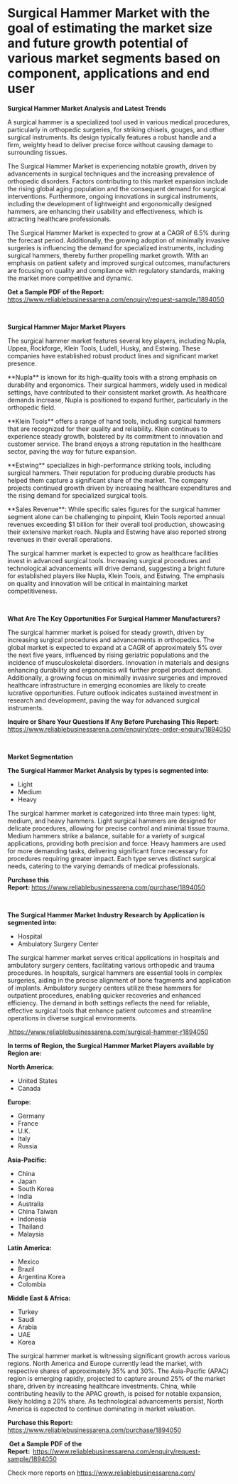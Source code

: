 <p><h1>Surgical Hammer Market with the goal of estimating the market size and future growth potential of various market segments based on component, applications and end user</h1></p><p><strong>Surgical Hammer Market Analysis and Latest Trends</strong></p>
<p><p>A surgical hammer is a specialized tool used in various medical procedures, particularly in orthopedic surgeries, for striking chisels, gouges, and other surgical instruments. Its design typically features a robust handle and a firm, weighty head to deliver precise force without causing damage to surrounding tissues. </p><p>The Surgical Hammer Market is experiencing notable growth, driven by advancements in surgical techniques and the increasing prevalence of orthopedic disorders. Factors contributing to this market expansion include the rising global aging population and the consequent demand for surgical interventions. Furthermore, ongoing innovations in surgical instruments, including the development of lightweight and ergonomically designed hammers, are enhancing their usability and effectiveness, which is attracting healthcare professionals.</p><p>The Surgical Hammer Market is expected to grow at a CAGR of 6.5% during the forecast period. Additionally, the growing adoption of minimally invasive surgeries is influencing the demand for specialized instruments, including surgical hammers, thereby further propelling market growth. With an emphasis on patient safety and improved surgical outcomes, manufacturers are focusing on quality and compliance with regulatory standards, making the market more competitive and dynamic.</p></p>
<p><strong>Get a Sample PDF of the Report:&nbsp;</strong> <a href="https://www.reliablebusinessarena.com/enquiry/request-sample/1894050?utm_campaign=2959&utm_medium=2&utm_source=Github&utm_content=ia&utm_term=04032025&utm_id=surgical-hammer">https://www.reliablebusinessarena.com/enquiry/request-sample/1894050</a></p>
<p>&nbsp;</p>
<p><strong>Surgical Hammer Major Market Players</strong></p>
<p><p>The surgical hammer market features several key players, including Nupla, Uppea, Rockforge, Klein Tools, Ludell, Husky, and Estwing. These companies have established robust product lines and significant market presence.</p><p>**Nupla** is known for its high-quality tools with a strong emphasis on durability and ergonomics. Their surgical hammers, widely used in medical settings, have contributed to their consistent market growth. As healthcare demands increase, Nupla is positioned to expand further, particularly in the orthopedic field.</p><p>**Klein Tools** offers a range of hand tools, including surgical hammers that are recognized for their quality and reliability. Klein continues to experience steady growth, bolstered by its commitment to innovation and customer service. The brand enjoys a strong reputation in the healthcare sector, paving the way for future expansion.</p><p>**Estwing** specializes in high-performance striking tools, including surgical hammers. Their reputation for producing durable products has helped them capture a significant share of the market. The company projects continued growth driven by increasing healthcare expenditures and the rising demand for specialized surgical tools.</p><p>**Sales Revenue**: While specific sales figures for the surgical hammer segment alone can be challenging to pinpoint, Klein Tools reported annual revenues exceeding $1 billion for their overall tool production, showcasing their extensive market reach. Nupla and Estwing have also reported strong revenues in their overall operations.</p><p>The surgical hammer market is expected to grow as healthcare facilities invest in advanced surgical tools. Increasing surgical procedures and technological advancements will drive demand, suggesting a bright future for established players like Nupla, Klein Tools, and Estwing. The emphasis on quality and innovation will be critical in maintaining market competitiveness.</p></p>
<p>&nbsp;</p>
<p><strong>What Are The Key Opportunities For Surgical Hammer Manufacturers?</strong></p>
<p><p>The surgical hammer market is poised for steady growth, driven by increasing surgical procedures and advancements in orthopedics. The global market is expected to expand at a CAGR of approximately 5% over the next five years, influenced by rising geriatric populations and the incidence of musculoskeletal disorders. Innovation in materials and designs enhancing durability and ergonomics will further propel product demand. Additionally, a growing focus on minimally invasive surgeries and improved healthcare infrastructure in emerging economies are likely to create lucrative opportunities. Future outlook indicates sustained investment in research and development, paving the way for advanced surgical instruments.</p></p>
<p><strong>Inquire or Share Your Questions If Any Before Purchasing This Report:</strong> <a href="https://www.reliablebusinessarena.com/enquiry/pre-order-enquiry/1894050?utm_campaign=2959&utm_medium=2&utm_source=Github&utm_content=ia&utm_term=04032025&utm_id=surgical-hammer">https://www.reliablebusinessarena.com/enquiry/pre-order-enquiry/1894050</a></p>
<p>&nbsp;</p>
<p><strong>Market Segmentation</strong></p>
<p><strong>The Surgical Hammer Market Analysis by types is segmented into:</strong></p>
<p><ul><li>Light</li><li>Medium</li><li>Heavy</li></ul></p>
<p><p>The surgical hammer market is categorized into three main types: light, medium, and heavy hammers. Light surgical hammers are designed for delicate procedures, allowing for precise control and minimal tissue trauma. Medium hammers strike a balance, suitable for a variety of surgical applications, providing both precision and force. Heavy hammers are used for more demanding tasks, delivering significant force necessary for procedures requiring greater impact. Each type serves distinct surgical needs, catering to the varying demands of medical professionals.</p></p>
<p><strong>Purchase this Report:&nbsp;</strong><a href="https://www.reliablebusinessarena.com/purchase/1894050?utm_campaign=2959&utm_medium=2&utm_source=Github&utm_content=ia&utm_term=04032025&utm_id=surgical-hammer">https://www.reliablebusinessarena.com/purchase/1894050</a></p>
<p>&nbsp;</p>
<p><strong>The Surgical Hammer Market Industry Research by Application is segmented into:</strong></p>
<p><ul><li>Hospital</li><li>Ambulatory Surgery Center</li></ul></p>
<p><p>The surgical hammer market serves critical applications in hospitals and ambulatory surgery centers, facilitating various orthopedic and trauma procedures. In hospitals, surgical hammers are essential tools in complex surgeries, aiding in the precise alignment of bone fragments and application of implants. Ambulatory surgery centers utilize these hammers for outpatient procedures, enabling quicker recoveries and enhanced efficiency. The demand in both settings reflects the need for reliable, effective surgical tools that enhance patient outcomes and streamline operations in diverse surgical environments.</p></p>
<p><a href="https://www.reliablebusinessarena.com/surgical-hammer-r1894050?utm_campaign=2959&utm_medium=2&utm_source=Github&utm_content=ia&utm_term=04032025&utm_id=surgical-hammer">&nbsp;https://www.reliablebusinessarena.com/surgical-hammer-r1894050</a></p>
<p><strong>In terms of Region, the Surgical Hammer Market Players available by Region are:</strong></p>
<p>
    <p> <strong> North America: </strong>
        <ul>
            <li>United States</li>
            <li>Canada</li>
        </ul>
        </p> 
    <p> <strong> Europe: </strong>
        <ul>
            <li>Germany</li>
            <li>France</li>
            <li>U.K.</li>
            <li>Italy</li>
            <li>Russia</li>
        </ul>
        </p> 
    <p> <strong> Asia-Pacific: </strong>
        <ul>
            <li>China</li>
            <li>Japan</li>
            <li>South Korea</li>
            <li>India</li>
            <li>Australia</li>
            <li>China Taiwan</li>
            <li>Indonesia</li>
            <li>Thailand</li>
            <li>Malaysia</li>
        </ul>
        </p> 
    <p> <strong> Latin America: </strong>
        <ul>
            <li>Mexico</li>
            <li>Brazil</li>
            <li>Argentina Korea</li>
            <li>Colombia</li>
        </ul>
        </p> 
    <p> <strong> Middle East & Africa: </strong>
        <ul>
            <li>Turkey</li>
            <li>Saudi</li>
            <li>Arabia</li>
            <li>UAE</li>
            <li>Korea</li>
        </ul>
    </p>
    </p>
<p><p>The surgical hammer market is witnessing significant growth across various regions. North America and Europe currently lead the market, with respective shares of approximately 35% and 30%. The Asia-Pacific (APAC) region is emerging rapidly, projected to capture around 25% of the market share, driven by increasing healthcare investments. China, while contributing heavily to the APAC growth, is poised for notable expansion, likely holding a 20% share. As technological advancements persist, North America is expected to continue dominating in market valuation.</p></p>
<p><strong>Purchase this Report: </strong><a href="https://www.reliablebusinessarena.com/purchase/1894050?utm_campaign=2959&utm_medium=2&utm_source=Github&utm_content=ia&utm_term=04032025&utm_id=surgical-hammer">https://www.reliablebusinessarena.com/purchase/1894050</a></p>
<p>&nbsp;<strong>Get a Sample PDF of the Report:&nbsp;&nbsp;</strong><a href="https://www.reliablebusinessarena.com/enquiry/request-sample/1894050?utm_campaign=2959&utm_medium=2&utm_source=Github&utm_content=ia&utm_term=04032025&utm_id=surgical-hammer">https://www.reliablebusinessarena.com/enquiry/request-sample/1894050</a></p>
<p><strong></strong></p>
<p>Check more reports on <a href="https://www.reliablebusinessarena.com/?utm_campaign=2959&utm_medium=2&utm_source=Github&utm_content=ia&utm_term=04032025&utm_id=surgical-hammer">https://www.reliablebusinessarena.com/</a></p>
